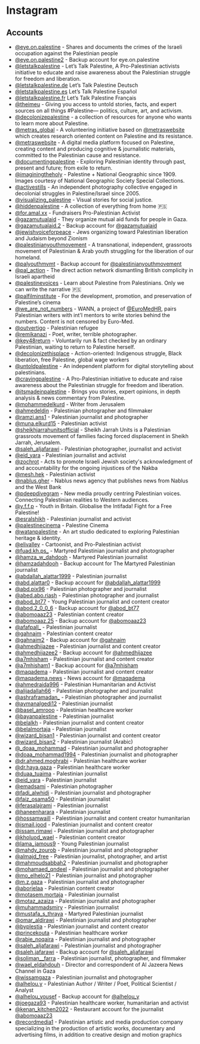 # Instagram

## Accounts

- [@eye.on.palestine](https://instagram.com/eye.on.palestine) - Shares and documents the crimes of the Israeli occupation against the Palestinian people
- [@eye.on.palestine2](https://instagram.com/eye.on.palestine2) - Backup account for eye.on.palestine
- [@letstalkpalestine](https://instagram.com/letstalkpalestine) - Let’s Talk Palestine, A Pro-Palestinian activists initiative to educate and raise awareness about the Palestinian struggle for freedom and liberation.
- [@letstalkpalestine.de](https://instagram.com/letstalkpalestine.de) Let’s Talk Palestine Deutsch
- [@letstalkpalestine.es](https://instagram.com/letstalkpalestine.es) Let’s Talk Palestine Español
- [@letstalkpalestine.fr](https://instagram.com/letstalkpalestine.fr) Let’s Talk Palestine Français
- [@theimeu](https://instagram.com/theimeu) - Giving you access to untold stories, facts, and expert sources on all things #Palestine— politics, culture, art, and activism.
- [@decolonizepalestine](https://instagram.com/decolonizepalestine) - a collection of resources for anyone who wants to learn more about Palestine.
- [@metras_global](https://instagram.com/metras_global) - A volunteering initiative based on [@metraswebsite](https://instagram.com/metraswebsite) which creates research oriented content on Palestine and its resistance.
- [@metraswebsite](https://instagram.com/metraswebsite) - A digital media platform focused on Palestine, creating content and producing cognitive & journalistic materials, committed to the Palestinian cause and resistance.
- [@documentingpalestine](https://instagram.com/documentingpalestine) - Exploring Palestinian identity through past, present and future; from exile to return.
- [@imaginingtheholy](https://instagram.com/imaginingtheholy) - Palestine + National Geographic since 1909. Images courtesy of National Geographic Society Special Collections.
- [@activestills](https://instagram.com/activestills) - An independent photography collective engaged in decolonial struggles in Palestine/Israel since 2005.
- [@visualizing_palestine](https://instagram.com/visualizing_palestine) - Visual stories for social justice.
- [@hiddenpalestine](https://instagram.com/hiddenpalestine) - A collection of everything from home 🇵🇸
- [@for.amal.xx](https://instagram.com/for.amal.xx) - Fundraisers Pro-Palestinian Activist
- [@gazamutualaid](https://www.instagram.com/gazamutualaid/) - They organize mutual aid funds for people in Gaza.
- [@gazamutualaid.2](https://instagram.com/gazamutualaid.2) - Backup account for [@gazamutualaid](https://instragram.com/gazamutualaid)
- [@jewishvoiceforpeace](https://instagram.com/jewishvoiceforpeace) - Jews organizing toward Palestinian liberation and Judaism beyond Zionism
- [@palestinianyouthmovement](https://instagram.com/palestinianyouthmovement) - A transnational, independent, grassroots movement of Palestinian & Arab youth struggling for the liberation of our homeland.
- [@palyouthmvmt](https://www.instagram.com/palyouthmvmt/) - Backup account for [@palestinianyouthmovement](https://instagram.com/palestinianyouthmovement)
- [@pal_action](https://instagram.com/pal_action) - The direct action network dismantling British complicity in Israeli apartheid 
- [@palestinevoices](https://instagram.com/palestinevoices) - Learn about Palestine from Palestinians. Only we can write the narrative 🇵🇸
- [@palfilminstitute](https://instagram.com/palfilminstitute) - For the development, promotion, and preservation of Palestine’s cinema
- [@we_are_not_numbers](https://instagram.com/we_are_not_numbers) - WANN, a project of [@EuroMedHR](https://instagram.com/EuroMedHR), pairs Palestinian writers with int'l mentors to write stories behind the numbers. Content is not censored by Euro-Med.
- [@outvertigo](https://instagram.com/outvertigo) - Palestinian refugee
- [@remikanazi](https://instagram.com/remikanazi) - Poet, writer, terrible photographer.
- [@key48return](https://instagram.com/key48return) - Voluntarily run & fact checked by an ordinary Palestinian, waiting to return to Palestine herself.
- [@decolonizethisplace](https://instagram.com/decolonizethisplace) - Action-oriented: Indigenous struggle, Black liberation, free Palestine, global wage workers
- [@untoldpalestine](https://instagram.com/untoldpalestine) - An independent platform for digital storytelling about palestinians.
- [@cravingpalestine](https://instagram.com/cravingpalestine) - A Pro-Palestinian initiative to educate and raise awareness about the Palestinian struggle for freedom and liberation.
- [@itsmadeinpalestine](https://instagram.com/itsmadeinpalestine) - Brings  you stories, expert opinions, in depth analysis & news commentary from Palestine.
- [@mohammedelkurd](https://instagram.com/mohammedelkurd) - Writer from Jerusalem
- [@ahmedeldin](https://www.instagram.com/ahmedeldin/) - Palestinian photographer and filmmaker
- [@ramzi.ans1](https://instagram.com/ramzi.ans1) - Palestinian journalist and photographer
- [@muna.elkurd15](https://instagram.com/muna.elkurd15) - Palestinian activist
- [@sheikhjarrahunitsofficial](https://instagram.com/sheikhjarrahunitsofficial) - Sheikh Jarrah Units is a Palestinian grassroots movement of families facing forced displacement in Sheikh Jarrah, Jerusalem.
- [@saleh_aljafarawi](https://instagram.com/saleh_aljafarawi) - Palestinian photographer, journalist and activist
- [@eid_yara](https://instagram.com/eid_yara) - Palestinian journalist and activist
- [@zochrot](https://www.instagram.com/zochrot/) - Acts to promote Israeli Jewish society's acknowledgment of and accountability for the ongoing injustices of the Nakba
- [@mesh.hek](https://www.instagram.com/mesh.hek) - Palestinian activist
- [@nablus.gher](https://www.instagram.com/nablus.gher) - Nablus news agency that publishes news from Nablus and the West Bank
- [@pdeepdivegram](https://www.instagram.com/pdeepdivegram/) - New media proudly centring Palestinian voices. Connecting Palestinian realities to Western audiences.
- [@y.f.f.p](https://www.instagram.com/y.f.f.p) - Youth in Britain. Globalise the Intifada! Fight for a Free Palestine!
- [@esralshikh](https://www.instagram.com/esralshikh/) - Palestinian journalist and activist
- [@palestinecinema](https://instagram.com/palestinecinema) - Palestine Cinema
- [@watanpalestine](https://instagram.com/watanpalestine) - An art studio dedicated to exploring Palestinian heritage & identity.
- [@elivalley](https://www.instagram.com/elivalley) - Cartoonist, and Pro-Palestinian activist
- [@fuad.kh.ps_](https://www.instagram.com/fuad.kh.ps_) - Martyred Palestinian journalist and photographer 
- [@hamza_w_dahdooh](https://www.instagram.com/hamza_w_dahdooh) - Martyred Palestinian journalist 
- [@hamzadahdooh](https://www.instagram.com/hamzadahdooh/) - Backup account for The Martyred Palestinian journalist 
- [@abdallah_alattar1999](https://www.instagram.com/abdallah_alattar1999) - Palestinian journalist 
- [@abd.alattar0](https://www.instagram.com/abd.alattar0/) - Backup account for [@abdallah_alattar1999](https://www.instagram.com/abdallah_alattar1999)
- [@abd.pix96](https://www.instagram.com/abd.pix96) - Palestinian photographer and journalist 
- [@abed.abo.riash](https://www.instagram.com/abed.abo.riash) -  Palestinian photographer and journalist 
- [@abod_bt77](https://www.instagram.com/abod_bt77) - Young Palestinian journalist and content creator 
- [@abod.2_0_0_6](https://www.instagram.com/abod.2_0_0_6) - Backup account for [@abod_bt77](https://www.instagram.com/abod_bt77)
- [@abomoaaz23](https://www.instagram.com/abomoaaz23/) - Palestinian content creator 
- [@abomoaaz.25](https://www.instagram.com/abomoaaz.25) - Backup account for [@abomoaaz23](https://www.instagram.com/abomoaaz23/)
- [@afafpall_](https://www.instagram.com/afafpall_) - Palestinian journalist 
- [@gahnaim](https://www.instagram.com/gahnaim) - Palestinian content creator 
- [@gahnaim2](https://www.instagram.com/gahnaim2/) - Backup account for [@gahnaim](https://www.instagram.com/gahnaim)
- [@ahmedhijazee](https://www.instagram.com/ahmedhijazee) - Palestinian journalist and content creator 
- [@ahmedhijazee2](https://www.instagram.com/ahmedhijazee2/) - Backup account for [@ahmedhijazee](https://www.instagram.com/ahmedhijazee)
- [@a7mhisham](https://www.instagram.com/a7mhisham) - Palestinian journalist and content creator 
- [@a7mhisham1](https://www.instagram.com/a7mhisham1/) - Backup account for [@a7mhisham](https://www.instagram.com/a7mhisham)
- [@maqadema](https://www.instagram.com/maqadema) - Palestinian journalist and content creator 
- [@maqadema.news](https://www.instagram.com/maqadema.news/) - News account for [@maqadema](https://www.instagram.com/maqadema)
- [@ahmedraida996](https://www.instagram.com/ahmedraida996) - Palestinian Humanitarian and Activist 
- [@alijadallah66](https://www.instagram.com/alijadallah66) -  Palestinian photographer and journalist 
- [@ashraframadan_](https://www.instagram.com/ashraframadan_) - Palestinian photographer and journalist 
- [@aymanalgedi12](https://www.instagram.com/aymanalgedi12) - Palestinian journalist 
- [@basel_amrooo](https://www.instagram.com/basel_amrooo) - Palestinian healthcare worker 
- [@bayanpalestine](https://www.instagram.com/bayanpalestine) - Palestinian journalist 
- [@belalkh](https://www.instagram.com/belalkh) - Palestinian journalist and content creator  
- [@belalmortaja](https://www.instagram.com/belalmortaja) - Palestinian journalist 
- [@wizard_bisan1](https://www.instagram.com/wizard_bisan1) - Palestinian journalist and content creator 
- [@wizard_bisan2](https://www.instagram.com/wizard_bisan2/) - Palestinian journalist  (Arabic)
- [@_doaa_mohammad](https://www.instagram.com/_doaa_mohammad) - Palestinian journalist and photographer 
- [@doaa_mohammad1994](https://www.instagram.com/doaa_mohammad1994) - Palestinian journalist and photographer 
- [@dr.ahmed.moghrabi](https://www.instagram.com/dr.ahmed.moghrabi) - Palestinian healthcare worker 
- [@dr.haya.gaza](https://www.instagram.com/dr.haya.gaza) - Palestinian healthcare worker 
- [@duaa_tuaima](https://www.instagram.com/duaa_tuaima/) - Palestinian journalist 
- [@eid_yara](https://www.instagram.com/eid_yara/) - Palestinian journalist 
- [@emadsami](https://www.instagram.com/emadsami) - Palestinian photographer 
- [@fadi_alwhidi](https://www.instagram.com/fadi_alwhidi) - Palestinian journalist and photographer 
- [@faiz_osama50](https://www.instagram.com/faiz_osama50/) - Palestinian journalist 
- [@ferasalajrami](https://www.instagram.com/ferasalajrami/) - Palestinian journalist 
- [@haneenharara](https://www.instagram.com/haneenharara) - Palestinian journalist 
- [@hossamwaill](https://www.instagram.com/hossamwaill) - Palestinian journalist and content creator humanitarian 
- [@ismail.jood](https://www.instagram.com/ismail.jood) - Palestinian journalist and content creator 
- [@issam.rimawi](https://www.instagram.com/issam.rimawi) - Palestinian journalist and photographer 
- [@kholuod_wael](https://www.instagram.com/kholuod_wael) - Palestinian content creator 
- [@lama_jamous9](https://www.instagram.com/lama_jamous9) - Young Palestinian journalist 
- [@mahdy_zourob](https://www.instagram.com/mahdy_zourob) - Palestinian journalist and photographer 
- [@almajd_free](https://www.instagram.com/almajd_free) - Palestinian journalist, photographer, and artist 
- [@mahmoudsabbah2](https://www.instagram.com/mahmoudsabbah2) - Palestinian journalist and photographer 
- [@mohamaed_qndeel](https://www.instagram.com/mohamaed_qndeel) - Palestinian journalist and photographer 
- [@mo_elhelo21](https://www.instagram.com/mo_elhelo21) - Palestinian journalist and photographer 
- [@m.z.gaza](https://www.instagram.com/m.z.gaza) - Palestinian journalist and photographer 
- [@aborjelaa](https://www.instagram.com/aborjelaa) - Palestinian content creator 
- [@motasem.mortaja](https://www.instagram.com/motasem.mortaja) - Palestinian journalist 
- [@motaz_azaiza](https://www.instagram.com/motaz_azaiza) - Palestinian journalist and photographer 
- [@muhammadsmiry](https://www.instagram.com/muhammadsmiry) - Palestinian journalist 
- [@mustafa_s_thraya](https://www.instagram.com/mustafa_s_thraya) - Martyred Palestinian journalist 
- [@omar_aldirawi](https://www.instagram.com/omar_aldirawi) - Palestinian journalist and photographer 
- [@byplestia](https://www.instagram.com/byplestia) - Palestinian journalist and content creator 
- [@princekouta](https://www.instagram.com/princekouta) - Palestinian healthcare worker 
- [@rabie_noqaira](https://www.instagram.com/rabie_noqaira) - Palestinian journalist and photographer 
- [@saleh_aljafarawi](https://www.instagram.com/saleh_aljafarawi) - Palestinian journalist and photographer 
- [@saleh.jafarawi](https://www.instagram.com/saleh.jafarawi/) - Backup account for [@saleh_aljafarawi](https://www.instagram.com/saleh_aljafarawi)
- [@soliman__farra](https://www.instagram.com/soliman__farra) - Palestinian journalist, photographer, and filmmaker 
- [@wael_eldahdouh](https://www.instagram.com/wael_eldahdouh) - Director and correspondent of Al Jazeera News Channel in Gaza
- [@wissamgaza](https://www.instagram.com/wissamgaza) - Palestinian journalist and photographer 
- [@alhelou.y](https://www.instagram.com/alhelou.y) - Palestinian Author / Writer / Poet, Political Scientist / Analyst 
- [@alhelou_yousef](https://www.instagram.com/alhelou_yousef/) - Backup account for [@alhelou_y](https://www.instagram.com/alhelou_y)
- [@joegaza93](https://www.instagram.com/joegaza93) - Palestinian healthcare worker, humanitarian and activist 
- [@kenan_kitchen2022](https://www.instagram.com/kenan_kitchen2022/) - Restaurant account for the journalist [@abomoaaz23](https://www.instagram.com/abomoaaz23/)
- [@recordmedia1](https://www.instagram.com/recordmedia1) - Palestinian artistic and media production company specializing in the production of artistic works, documentary and advertising films, in addition to creative design and motion graphics